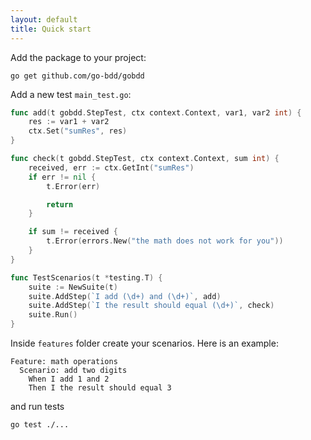 ```yaml
---
layout: default
title: Quick start
---
```


Add the package to your project:

```
go get github.com/go-bdd/gobdd
```

Add a new test `main_test.go`:

```go
func add(t gobdd.StepTest, ctx context.Context, var1, var2 int) {
	res := var1 + var2
	ctx.Set("sumRes", res)
}

func check(t gobdd.StepTest, ctx context.Context, sum int) {
	received, err := ctx.GetInt("sumRes")
    if err != nil {
        t.Error(err)

        return
    }

	if sum != received {
        t.Error(errors.New("the math does not work for you"))
	}
}

func TestScenarios(t *testing.T) {
	suite := NewSuite(t)
	suite.AddStep(`I add (\d+) and (\d+)`, add)
	suite.AddStep(`I the result should equal (\d+)`, check)
	suite.Run()
}
```

Inside `features` folder create your scenarios. Here is an example:

```gherkin
Feature: math operations
  Scenario: add two digits
    When I add 1 and 2
    Then I the result should equal 3
```

and run tests

```bash
go test ./...
```
